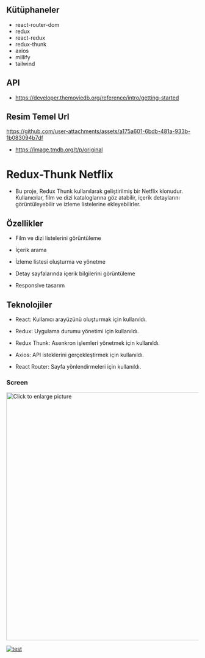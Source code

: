 ## Kütüphaneler

- react-router-dom
- redux
- react-redux
- redux-thunk
- axios
- millify
- tailwind 

## API 

- https://developer.themoviedb.org/reference/intro/getting-started

## Resim Temel Url

https://github.com/user-attachments/assets/a175a601-6bdb-481a-933b-1b083094b7df



- https://image.tmdb.org/t/p/original

# Redux-Thunk Netflix 

- Bu proje, Redux Thunk kullanılarak geliştirilmiş bir Netflix klonudur. Kullanıcılar, film ve dizi kataloglarına göz atabilir, içerik detaylarını görüntüleyebilir ve izleme listelerine ekleyebilirler. 

## Özellikler 

- Film ve dizi listelerini görüntüleme

- İçerik arama

- İzleme listesi oluşturma ve yönetme

- Detay sayfalarında içerik bilgilerini görüntüleme

- Responsive tasarım 

## Teknolojiler

- React: Kullanıcı arayüzünü oluşturmak için kullanıldı.

- Redux: Uygulama durumu yönetimi için kullanıldı.

- Redux Thunk: Asenkron işlemleri yönetmek için kullanıldı.

- Axios: API isteklerini gerçekleştirmek için kullanıldı.

- React Router: Sayfa yönlendirmeleri için kullanıldı. 

### Screen 


<a href="https://drive.google.com/uc?export=view&id=174cT6LAz-maz81GKQGcwwrKOAMlGBol-"><img src="https://drive.google.com/uc?export=view&id=174cT6LAz-maz81GKQGcwwrKOAMlGBol-" style="width: 650px; max-width: 100%; height: auto" title="Click to enlarge picture" />

![test](https://drive.usercontent.google.com/download?id=174cT6LAz-maz81GKQGcwwrKOAMlGBol-&export=view&authuser=0)
